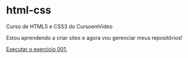 # html-css
 Curso de HTML5 e CSS3 do CursoemVideo

 Estou aprendendo a criar sites e agora vou gerenciar meus repositórios!

<a href="lucaspinheiror.github.io/html-css/exercicios/ex001/index.html">Executar o exercício 001.</a>